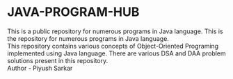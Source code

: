 # JAVA-PROGRAM-HUB

This is a public repository for numerous programs in Java language.
This is the repository for numerous programs in Java language.
<br>
This repository contains various concepts of Object-Oriented Programing implemented using Java language.
There are various DSA and DAA problem solutions present in this repository.
<br>
Author - Piyush Sarkar
